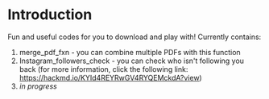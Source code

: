 # Introduction
Fun and useful codes for you to download and play with!
Currently contains:
1. merge_pdf_fxn - you can combine multiple PDFs with this function
2. Instagram_followers_check - you can check who isn't following you back (for more information, click the following link: https://hackmd.io/KYId4REYRwGV4RYQEMckdA?view)
3. *in progress*

